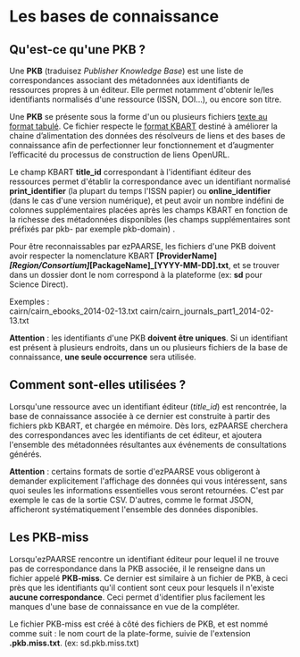 # Les bases de connaissance #

## Qu'est-ce qu'une PKB ? ##
Une **PKB** (traduisez _Publisher Knowledge Base_) est une liste de correspondances associant des métadonnées aux identifiants de ressources propres à un éditeur. Elle permet notamment d'obtenir le/les identifiants normalisés d'une ressource (ISSN, DOI...), ou encore son titre.  

Une **PKB** se présente sous la forme d'un ou plusieurs fichiers [texte au format tabulé](http://fr.wikipedia.org/wiki/Tabulation-separated_values).
Ce fichier respecte le [format KBART](http://www.couperin.org/groupes-de-travail-et-projets-deap/acces-aux-ressources-cat/bases-de-connaissances/kbart) destiné à améliorer la chaine d’alimentation des données des résolveurs de liens et des bases de connaissance afin de perfectionner leur fonctionnement et d’augmenter l’efficacité du processus de construction de liens OpenURL.

Le champ KBART **title_id** correspondant à l'identifiant éditeur des ressources permet d'établir la correspondance avec un identifiant normalisé **print_identifier** (la plupart du temps l'ISSN papier) ou **online_identifier** (dans le cas d'une version numérique), et peut avoir un nombre indéfini de colonnes supplémentaires placées après les champs KBART en fonction de la richesse des métadonnées disponibles (les champs supplémentaires sont préfixés par pkb- par exemple pkb-domain) .

Pour être reconnaissables par ezPAARSE, les fichiers d'une PKB doivent avoir respecter la nomenclature KBART **[ProviderName]_[Region/Consortium]_[PackageName]_[YYYY-MM-DD].txt**, et se trouver dans un dossier dont le nom correspond à la plateforme (ex: **sd** pour Science Direct).  

Exemples :  
cairn/cairn_ebooks_2014-02-13.txt
cairn/cairn_journals_part1_2014-02-13.txt

**Attention** : les identifiants d'une PKB **doivent être uniques**. Si un identifiant est présent à plusieurs endroits, dans un ou plusieurs fichiers de la base de connaissance, **une seule occurrence** sera utilisée.

## Comment sont-elles utilisées ? ##
Lorsqu'une ressource avec un identifiant éditeur (_title_id_) est rencontrée, la base de connaissance associée à ce dernier est construite à partir des fichiers pkb KBART, et chargée en mémoire. Dès lors, ezPAARSE cherchera des correspondances avec les identifiants de cet éditeur, et ajoutera l'ensemble des métadonnées résultantes aux événements de consultations générés.  

**Attention** : certains formats de sortie d'ezPAARSE vous obligeront à demander explicitement l'affichage des données qui vous intéressent, sans quoi seules les informations essentielles vous seront retournées. C'est par exemple le cas de la sortie CSV. D'autres, comme le format JSON, afficheront systématiquement l'ensemble des données disponibles.

## Les PKB-miss ##
Lorsqu'ezPAARSE rencontre un identifiant éditeur pour lequel il ne trouve pas de correspondance dans la PKB associée, il le renseigne dans un fichier appelé **PKB-miss**. Ce dernier est similaire à un fichier de PKB, à ceci près que les identifiants qu'il contient sont ceux pour lesquels il n'existe **aucune correspondance**. Ceci permet d'identifier plus facilement les manques d'une base de connaissance en vue de la compléter.  

Le fichier PKB-miss est créé à côté des fichiers de PKB, et est nommé comme suit : le nom court de la plate-forme, suivie de l'extension **.pkb.miss.txt**. (ex: sd.pkb.miss.txt)
